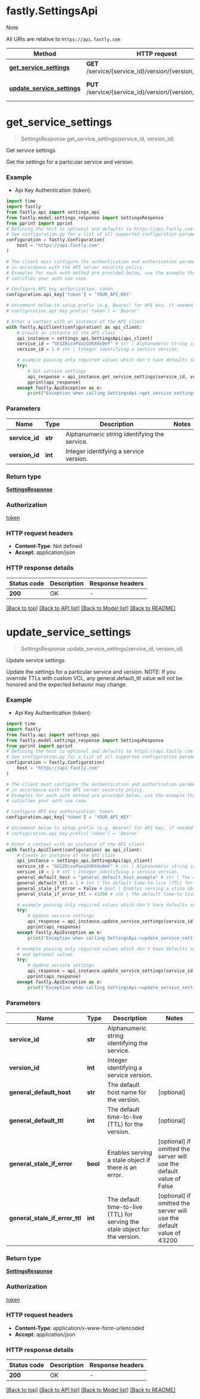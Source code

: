 # fastly.SettingsApi

> [!NOTE]
> All URIs are relative to `https://api.fastly.com`

Method | HTTP request | Description
------------- | ------------- | -------------
[**get_service_settings**](SettingsApi.md#get_service_settings) | **GET** /service/{service_id}/version/{version_id}/settings | Get service settings
[**update_service_settings**](SettingsApi.md#update_service_settings) | **PUT** /service/{service_id}/version/{version_id}/settings | Update service settings


# **get_service_settings**
> SettingsResponse get_service_settings(service_id, version_id)

Get service settings

Get the settings for a particular service and version.

### Example

* Api Key Authentication (token):

```python
import time
import fastly
from fastly.api import settings_api
from fastly.model.settings_response import SettingsResponse
from pprint import pprint
# Defining the host is optional and defaults to https://api.fastly.com
# See configuration.py for a list of all supported configuration parameters.
configuration = fastly.Configuration(
    host = "https://api.fastly.com"
)

# The client must configure the authentication and authorization parameters
# in accordance with the API server security policy.
# Examples for each auth method are provided below, use the example that
# satisfies your auth use case.

# Configure API key authorization: token
configuration.api_key['token'] = 'YOUR_API_KEY'

# Uncomment below to setup prefix (e.g. Bearer) for API key, if needed
# configuration.api_key_prefix['token'] = 'Bearer'

# Enter a context with an instance of the API client
with fastly.ApiClient(configuration) as api_client:
    # Create an instance of the API class
    api_instance = settings_api.SettingsApi(api_client)
    service_id = "SU1Z0isxPaozGVKXdv0eY" # str | Alphanumeric string identifying the service.
    version_id = 1 # int | Integer identifying a service version.

    # example passing only required values which don't have defaults set
    try:
        # Get service settings
        api_response = api_instance.get_service_settings(service_id, version_id)
        pprint(api_response)
    except fastly.ApiException as e:
        print("Exception when calling SettingsApi->get_service_settings: %s\n" % e)
```


### Parameters

Name | Type | Description  | Notes
------------- | ------------- | ------------- | -------------
 **service_id** | **str**| Alphanumeric string identifying the service. |
 **version_id** | **int**| Integer identifying a service version. |

### Return type

[**SettingsResponse**](SettingsResponse.md)

### Authorization

[token](../README.md#token)

### HTTP request headers

 - **Content-Type**: Not defined
 - **Accept**: application/json


### HTTP response details

| Status code | Description | Response headers |
|-------------|-------------|------------------|
**200** | OK |  -  |

[[Back to top]](#) [[Back to API list]](../README.md#documentation-for-api-endpoints) [[Back to Model list]](../README.md#documentation-for-models) [[Back to README]](../README.md)

# **update_service_settings**
> SettingsResponse update_service_settings(service_id, version_id)

Update service settings

Update the settings for a particular service and version. NOTE: If you override TTLs with custom VCL, any general.default_ttl value will not be honored and the expected behavior may change. 

### Example

* Api Key Authentication (token):

```python
import time
import fastly
from fastly.api import settings_api
from fastly.model.settings_response import SettingsResponse
from pprint import pprint
# Defining the host is optional and defaults to https://api.fastly.com
# See configuration.py for a list of all supported configuration parameters.
configuration = fastly.Configuration(
    host = "https://api.fastly.com"
)

# The client must configure the authentication and authorization parameters
# in accordance with the API server security policy.
# Examples for each auth method are provided below, use the example that
# satisfies your auth use case.

# Configure API key authorization: token
configuration.api_key['token'] = 'YOUR_API_KEY'

# Uncomment below to setup prefix (e.g. Bearer) for API key, if needed
# configuration.api_key_prefix['token'] = 'Bearer'

# Enter a context with an instance of the API client
with fastly.ApiClient(configuration) as api_client:
    # Create an instance of the API class
    api_instance = settings_api.SettingsApi(api_client)
    service_id = "SU1Z0isxPaozGVKXdv0eY" # str | Alphanumeric string identifying the service.
    version_id = 1 # int | Integer identifying a service version.
    general_default_host = "general_default_host_example" # str | The default host name for the version. (optional)
    general_default_ttl = 1 # int | The default time-to-live (TTL) for the version. (optional)
    general_stale_if_error = False # bool | Enables serving a stale object if there is an error. (optional) if omitted the server will use the default value of False
    general_stale_if_error_ttl = 43200 # int | The default time-to-live (TTL) for serving the stale object for the version. (optional) if omitted the server will use the default value of 43200

    # example passing only required values which don't have defaults set
    try:
        # Update service settings
        api_response = api_instance.update_service_settings(service_id, version_id)
        pprint(api_response)
    except fastly.ApiException as e:
        print("Exception when calling SettingsApi->update_service_settings: %s\n" % e)

    # example passing only required values which don't have defaults set
    # and optional values
    try:
        # Update service settings
        api_response = api_instance.update_service_settings(service_id, version_id, general_default_host=general_default_host, general_default_ttl=general_default_ttl, general_stale_if_error=general_stale_if_error, general_stale_if_error_ttl=general_stale_if_error_ttl)
        pprint(api_response)
    except fastly.ApiException as e:
        print("Exception when calling SettingsApi->update_service_settings: %s\n" % e)
```


### Parameters

Name | Type | Description  | Notes
------------- | ------------- | ------------- | -------------
 **service_id** | **str**| Alphanumeric string identifying the service. |
 **version_id** | **int**| Integer identifying a service version. |
 **general_default_host** | **str**| The default host name for the version. | [optional]
 **general_default_ttl** | **int**| The default time-to-live (TTL) for the version. | [optional]
 **general_stale_if_error** | **bool**| Enables serving a stale object if there is an error. | [optional] if omitted the server will use the default value of False
 **general_stale_if_error_ttl** | **int**| The default time-to-live (TTL) for serving the stale object for the version. | [optional] if omitted the server will use the default value of 43200

### Return type

[**SettingsResponse**](SettingsResponse.md)

### Authorization

[token](../README.md#token)

### HTTP request headers

 - **Content-Type**: application/x-www-form-urlencoded
 - **Accept**: application/json


### HTTP response details

| Status code | Description | Response headers |
|-------------|-------------|------------------|
**200** | OK |  -  |

[[Back to top]](#) [[Back to API list]](../README.md#documentation-for-api-endpoints) [[Back to Model list]](../README.md#documentation-for-models) [[Back to README]](../README.md)

